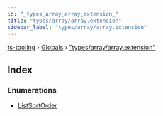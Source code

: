 ```yaml
---
id: "_types_array_array_extension_"
title: "types/array/array.extension"
sidebar_label: "types/array/array.extension"
---
```


[ts-tooling](../index.md) › [Globals](../globals.md) › ["types/array/array.extension"](_types_array_array_extension_.md)

## Index

### Enumerations

* [ListSortOrder](../enums/_types_array_array_extension_.listsortorder.md)
